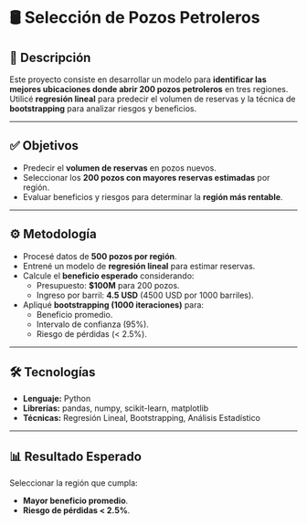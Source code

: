# 🛢️ Selección de Pozos Petroleros

## 📌 Descripción
Este proyecto consiste en desarrollar un modelo para **identificar las mejores ubicaciones donde abrir 200 pozos petroleros** en tres regiones.  
Utilicé **regresión lineal** para predecir el volumen de reservas y la técnica de **bootstrapping** para analizar riesgos y beneficios.

---

## ✅ Objetivos
- Predecir el **volumen de reservas** en pozos nuevos.
- Seleccionar los **200 pozos con mayores reservas estimadas** por región.
- Evaluar beneficios y riesgos para determinar la **región más rentable**.

---

## ⚙️ Metodología
- Procesé datos de **500 pozos por región**.
- Entrené un modelo de **regresión lineal** para estimar reservas.
- Calcule el **beneficio esperado** considerando:
  - Presupuesto: **$100M** para 200 pozos.
  - Ingreso por barril: **4.5 USD** (4500 USD por 1000 barriles).
- Apliqué **bootstrapping (1000 iteraciones)** para:
  - Beneficio promedio.
  - Intervalo de confianza (95%).
  - Riesgo de pérdidas (< 2.5%).

---

## 🛠 Tecnologías
- **Lenguaje:** Python  
- **Librerías:** pandas, numpy, scikit-learn, matplotlib  
- **Técnicas:** Regresión Lineal, Bootstrapping, Análisis Estadístico  

---

## 📊 Resultado Esperado
Seleccionar la región que cumpla:
- **Mayor beneficio promedio**.
- **Riesgo de pérdidas < 2.5%**.
